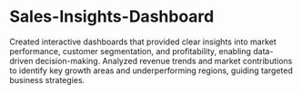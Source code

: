 # Sales-Insights-Dashboard
Created interactive dashboards that provided clear insights into market performance, customer segmentation, and profitability, enabling data-driven decision-making.
Analyzed revenue trends and market contributions to identify key growth areas and underperforming regions, guiding targeted business strategies.








